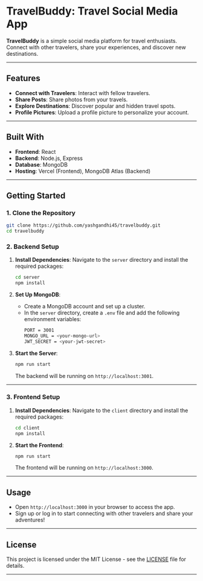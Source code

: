 # TravelBuddy: Travel Social Media App

**TravelBuddy** is a simple social media platform for travel enthusiasts. Connect with other travelers, share your experiences, and discover new destinations.

---

## Features

- **Connect with Travelers**: Interact with fellow travelers.
- **Share Posts**: Share photos from your travels.
- **Explore Destinations**: Discover popular and hidden travel spots.
- **Profile Pictures**: Upload a profile picture to personalize your account.

---

## Built With

- **Frontend**: React
- **Backend**: Node.js, Express
- **Database**: MongoDB
- **Hosting**: Vercel (Frontend), MongoDB Atlas (Backend)

---

## Getting Started

### 1. Clone the Repository

```bash
git clone https://github.com/yashgandhi45/travelbuddy.git
cd travelbuddy
```

### 2. Backend Setup

1. **Install Dependencies**:
   Navigate to the `server` directory and install the required packages:
   ```bash
   cd server
   npm install
   ```

2. **Set Up MongoDB**:
   - Create a MongoDB account and set up a cluster.
   - In the `server` directory, create a `.env` file and add the following environment variables:
     ```bash
     PORT = 3001
     MONGO_URL = <your-mongo-url>
     JWT_SECRET = <your-jwt-secret>
     ```

3. **Start the Server**:
   ```bash
   npm run start
   ```

   The backend will be running on `http://localhost:3001`.

---

### 3. Frontend Setup

1. **Install Dependencies**:
   Navigate to the `client` directory and install the required packages:
   ```bash
   cd client
   npm install
   ```

2. **Start the Frontend**:
   ```bash
   npm run start
   ```

   The frontend will be running on `http://localhost:3000`.

---

## Usage

- Open `http://localhost:3000` in your browser to access the app.
- Sign up or log in to start connecting with other travelers and share your adventures!

---

## License

This project is licensed under the MIT License - see the [LICENSE](LICENSE) file for details.

---
